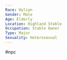 ```yaml
---
Race: Hylian
Gender: Male
Age: Elderly
Location: Highland Stable
Occupation: Stable Owner
Type: Major
Sexuality: Heterosexual
---
```

#npc 

